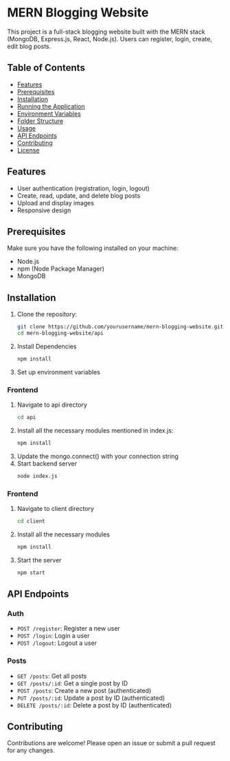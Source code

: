 
# MERN Blogging Website

This project is a full-stack blogging website built with the MERN stack (MongoDB, Express.js, React, Node.js). Users can register, login, create, edit blog posts.

## Table of Contents

- [Features](#features)
- [Prerequisites](#prerequisites)
- [Installation](#installation)
- [Running the Application](#running-the-application)
- [Environment Variables](#environment-variables)
- [Folder Structure](#folder-structure)
- [Usage](#usage)
- [API Endpoints](#api-endpoints)
- [Contributing](#contributing)
- [License](#license)

## Features

- User authentication (registration, login, logout)
- Create, read, update, and delete blog posts
- Upload and display images
- Responsive design

## Prerequisites

Make sure you have the following installed on your machine:

- Node.js
- npm (Node Package Manager)
- MongoDB

## Installation

1. Clone the repository:

   ```bash
   git clone https://github.com/yourusername/mern-blogging-website.git
   cd mern-blogging-website/api

2. Install Dependencies
	```bash
	npm install

3.  Set up environment variables 

### Frontend
1. Navigate to api directory
	```bash
	cd api
2. Install all the necessary modules mentioned in index.js:
	```bash 
	npm install
3. Update the mongo.connect() with your connection string
4.  Start backend server
	```bash
	node index.js
### Frontend
1. Navigate to client  directory
	```bash
	cd client
2. Install all the necessary modules
	```bash
	npm install
3. Start the server
	```bash 
	npm start
## API Endpoints

### Auth

-   `POST /register`: Register a new user
-   `POST /login`: Login a user
-   `POST /logout`: Logout a user

### Posts

-   `GET /posts`: Get all posts
-   `GET /posts/:id`: Get a single post by ID
-   `POST /posts`: Create a new post (authenticated)
-   `PUT /posts/:id`: Update a post by ID (authenticated)
-   `DELETE /posts/:id`: Delete a post by ID (authenticated)
## Contributing

Contributions are welcome! Please open an issue or submit a pull request for any changes.
